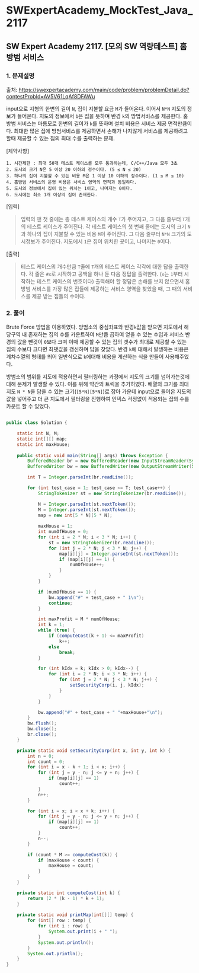 # SWExpertAcademy_MockTest_Java_2117

## SW Expert Academy 2117. [모의 SW 역량테스트] 홈 방범 서비스

### 1. 문제설명

출처: https://swexpertacademy.com/main/code/problem/problemDetail.do?contestProbId=AV5V61LqAf8DFAWu

input으로 지형의 한변의 길이 `N`, 집이 지불할 요금 `M`가 들어온다. 이어서 `N*N` 지도의 정보가 들어온다. 지도의 정보에서 `1`은 집을 뜻하며  반경 `k`의 방법서비스를 제공한다. 홈 방범 서비스는 마름모로 한변의 길이가 `k`를 뜻하며 설치 비용은 서비스 제공 면적만큼이다. 최대한 많은 집에 방범서비스를 제공하면서 손해가 나지않게 서비스를 제공하려고 할때 제공할 수 있는 집의 최대 수를 출력하는 문제.

[제약사항]

    1. 시간제한 : 최대 50개 테스트 케이스를 모두 통과하는데, C/C++/Java 모두 3초
    2. 도시의 크기 N은 5 이상 20 이하의 정수이다. (5 ≤ N ≤ 20)
    3. 하나의 집이 지불할 수 있는 비용 M은 1 이상 10 이하의 정수이다. (1 ≤ M ≤ 10)
    4. 홈방범 서비스의 운영 비용은 서비스 영역의 면적과 동일하다.
    5. 도시의 정보에서 집이 있는 위치는 1이고, 나머지는 0이다.
    6. 도시에는 최소 1개 이상의 집이 존재한다.


[입력]

> 입력의 맨 첫 줄에는 총 테스트 케이스의 개수 `T`가 주어지고, 그 다음 줄부터 `T`개의 테스트 케이스가 주어진다.
> 각 테스트 케이스의 첫 번째 줄에는 도시의 크기 `N`과 하나의 집이 지불할 수 있는 비용 `M`이 주어진다.
> 그 다음 줄부터 `N*N` 크기의 도시정보가 주어진다. 지도에서 `1`은 집이 위치한 곳이고, 나머지는 `0`이다.


[출력]

> 테스트 케이스의 개수만큼 `T`줄에 `T`개의 테스트 케이스 각각에 대한 답을 출력한다.
> 각 줄은 `#x`로 시작하고 공백을 하나 둔 다음 정답을 출력한다. (`x`는 `1`부터 시작하는 테스트 케이스의 번호이다)
> 출력해야 할 정답은 손해를 보지 않으면서 홈방범 서비스를 가장 많은 집들에 제공하는 서비스 영역을 찾았을 때, 그 때의 서비스를 제공 받는 집들의 수이다.

### 2. 풀이

Brute Force 방법을 이용하였다. 방범소의 중심좌표와 반경`k`값을 받으면 지도에서 해당구역 내 존재하는 집의 수를 카운트하여 `M`만큼 곱하여 얻을 수 있는 수입과 서비스 반경의 값을 뺀것이 `0`보다 크며 이때 제공할 수 있는 집의 갯수가 최대로 제공할 수 있는 집의 수보다 크다면 최댓값을 갱신하며 답을 찾았다. 반경 `k`에 대해서 발생하는 비용은 계차수열의 형태를 띄어 일반식으로 `k`에대해 비용을 계산하는 식을 만들어 사용해주었다.

방범소의 범위를 지도에 적용하면서 필터링하는 과정에서 지도의 크기를 넘어가는것에 대해 문제가 발생할 수 있다. 이를 위해 약간의 트릭을 추가하였다. 배열의 크기를 최대 지도 `N * N`을 담을 수 있는 크기(`[5*N][5*N]`)로 잡아 가운데 input으로 들어온 지도의 값을 넣어주고 더 큰 지도에서 필터링을 진행하여 인덱스 걱정없이 적용되는 집의 수를 카운트 할 수 있었다.


```java

public class Solution {

	static int N, M;
	static int[][] map;
	static int maxHouse;
	
	public static void main(String[] args) throws Exception {
		BufferedReader br = new BufferedReader(new InputStreamReader(System.in));
		BufferedWriter bw = new BufferedWriter(new OutputStreamWriter(System.out));

		int T = Integer.parseInt(br.readLine());

		for (int test_case = 1; test_case <= T; test_case++) {
			StringTokenizer st = new StringTokenizer(br.readLine());

			N = Integer.parseInt(st.nextToken());
			M = Integer.parseInt(st.nextToken());
			map = new int[5 * N][5 * N];
			
			maxHouse = 1;
			int numOfHouse = 0;
			for (int i = 2 * N; i < 3 * N; i++) {
				st = new StringTokenizer(br.readLine());
				for (int j = 2 * N; j < 3 * N; j++) {
					map[i][j] = Integer.parseInt(st.nextToken());
					if (map[i][j] == 1) {
						numOfHouse++;
					}
				}
			}

			if (numOfHouse == 1) {
				bw.append("#" + test_case + " 1\n");
				continue;
			}

			int maxProfit = M * numOfHouse;
			int k = 1;
			while (true) {
				if (computeCost(k + 1) <= maxProfit)
					k++;
				else
					break;
			}

			for (int kIdx = k; kIdx > 0; kIdx--) {
				for (int i = 2 * N; i < 3 * N; i++) {
					for (int j = 2 * N; j < 3 * N; j++) {
						setSecurityCorp(i, j, kIdx);
					}
				}
			}

			bw.append("#" + test_case + " "+maxHouse+"\n");
		}
		bw.flush();
		bw.close();
		br.close();
	}

	private static void setSecurityCorp(int x, int y, int k) {
		int n = 0;
		int count = 0;
		for (int i = x - k + 1; i < x; i++) {
			for (int j = y - n; j <= y + n; j++) {
				if (map[i][j] == 1)
					count++;
			}
			n++;
		}

		for (int i = x; i < x + k; i++) {
			for (int j = y - n; j <= y + n; j++) {
				if (map[i][j] == 1)
					count++;
			}
			n--;
		}

		if (count * M >= computeCost(k)) {
			if (maxHouse < count) {
				maxHouse = count;				
			}
		}
	}

	private static int computeCost(int k) {
		return (2 * (k - 1) * k + 1);
	}
	
	private static void printMap(int[][] temp) {
		for (int[] row : temp) {
			for (int i : row) {
				System.out.print(i + " ");
			}
			System.out.println();
		}
		System.out.println();
	}
}


```

